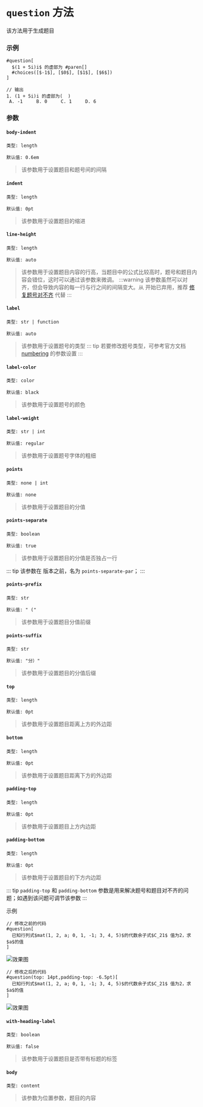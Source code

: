 # `question` 方法

该方法用于生成题目

### 示例
```typst
#question[
  $(1 + 5i)i$ 的虚部为 #paren[]
  #choices([$-1$], [$0$], [$1$], [$6$])
]

// 输出
1. (1 + 5i)i 的虚部为(  )
 A. -1     B. 0     C. 1     D. 6
```
### 参数
#### `body-indent`

`类型: length`

`默认值: 0.6em`
>该参数用于设置题目和题号间的间隔

#### `indent`

`类型: length`

`默认值: 0pt`
>该参数用于设置题目的缩进

#### `line-height`

`类型: length`

`默认值: auto`
>该参数用于设置题目内容的行高，当题目中的公式比较高时，题号和题目内容会错位，这时可以通过该参数来微调。
:::warning
该参数虽然可以对齐，但会导致内容的每一行与行之间的间隔变大。从 <Badge type="warning" text="0.1.7" /> 开始已弃用，推荐 [修复题号对不齐](#padding-bottom) 代替
:::

#### `label`

`类型: str | function`

`默认值: auto`
>该参数用于设置题号的类型
::: tip
若要修改题号类型，可参考官方文档 [numbering](https://typst.app/docs/reference/model/numbering/) 的参数设置
:::
#### `label-color`

`类型: color`

`默认值: black`
>该参数用于设置题号的颜色

#### `label-weight`

`类型: str | int`

`默认值: regular`
>该参数用于设置题号字体的粗细

#### `points`

`类型: none | int`

`默认值: none`
>该参数用于设置题目的分值

#### `points-separate`

`类型: boolean`

`默认值: true`
>该参数用于设置题目的分值是否独占一行

::: tip
该参数在 <Badge type="warning" text="0.1.3" /> 版本之前，名为 `points-separate-par`；
:::

#### `points-prefix`

`类型: str`

`默认值: " ("`
>该参数用于设置题目分值前缀

#### `points-suffix`

`类型: str`

`默认值: "分）"`
>该参数用于设置题目的分值后缀

#### `top`

`类型: length`

`默认值: 0pt`
>该参数用于设置题目距离上方的外边距

#### `bottom`

`类型: length`

`默认值: 0pt`
>该参数用于设置题目距离下方的外边距

#### `padding-top`

`类型: length`

`默认值: 0pt`
>该参数用于设置题目上方内边距

#### `padding-bottom`

`类型: length`

`默认值: 0pt`
>该参数用于设置题目的下方内边距

::: tip
`padding-top` 和 `padding-bottom` 参数是用来解决题号和题目对不齐的问题；如遇到该问题可调节该参数
:::

示例

```typst
// 修改之前的代码
#question[
  已知行列式$mat(1, 2, a; 0, 1, -1; 3, 4, 5)$的代数余子式$C_21$ 值为2，求$a$的值
]
```

![效果图](/tips3.png)


```typst
// 修改之后的代码
#question(top: 14pt,padding-top: -6.5pt)[
  已知行列式$mat(1, 2, a; 0, 1, -1; 3, 4, 5)$的代数余子式$C_21$ 值为2，求$a$的值
]
```
![效果图](/tips4.png)

#### `with-heading-label`

`类型: boolean`

`默认值: false`
>该参数用于设置题目是否带有标题的标签

#### `body`

`类型: content`
>该参数为位置参数，题目的内容
